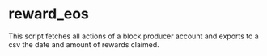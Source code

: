 # reward_eos

This script fetches all actions of a block producer account and exports to a csv the date and amount of rewards claimed.

